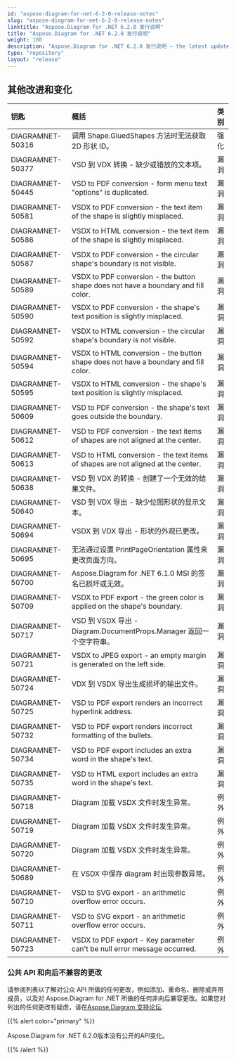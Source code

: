 ```yaml
---
id: "aspose-diagram-for-net-6-2-0-release-notes"
slug: "aspose-diagram-for-net-6-2-0-release-notes"
linktitle: "Aspose.Diagram for .NET 6.2.0 发行说明"
title: "Aspose.Diagram for .NET 6.2.0 发行说明"
weight: 100
description: "Aspose.Diagram for .NET 6.2.0 发行说明 – the latest updates and fixes."
type: "repository"
layout: "release"
---
```

## **其他改进和变化**

|**钥匙** |**概括** |**类别** |
|:- |:- |:- |
|DIAGRAMNET-50316 |调用 Shape.GluedShapes 方法时无法获取 2D 形状 ID。|强化|
|DIAGRAMNET-50377 |VSD 到 VDX 转换 - 缺少或错放的文本项。|漏洞|
|DIAGRAMNET-50445 |VSD to PDF conversion - form menu text "options" is duplicated. |漏洞|
|DIAGRAMNET-50581 |VSDX to PDF conversion - the text item of the shape is slightly misplaced. |漏洞|
|DIAGRAMNET-50586 |VSDX to HTML conversion - the text item of the shape is slightly misplaced. |漏洞|
|DIAGRAMNET-50587 |VSDX to PDF conversion - the circular shape's boundary is not visible. |漏洞|
|DIAGRAMNET-50589 |VSDX to PDF conversion - the button shape does not have a boundary and fill color. |漏洞|
|DIAGRAMNET-50590 |VSDX to PDF conversion - the shape's text position is slightly misplaced. |漏洞|
|DIAGRAMNET-50592 |VSDX to HTML conversion - the circular shape's boundary is not visible. |漏洞|
|DIAGRAMNET-50594 |VSDX to HTML conversion - the button shape does not have a boundary and fill color. |漏洞|
|DIAGRAMNET-50595 |VSDX to HTML conversion - the shape's text position is slightly misplaced. |漏洞|
|DIAGRAMNET-50609 |VSD to PDF conversion - the shape's text goes outside the boundary. |漏洞|
|DIAGRAMNET-50612 |VSD to PDF conversion - the text items of shapes are not aligned at the center. |漏洞|
|DIAGRAMNET-50613 |VSD to HTML conversion - the text items of shapes are not aligned at the center. |漏洞|
|DIAGRAMNET-50638 | VSD 到 VDX 的转换 - 创建了一个无效的结果文件。|漏洞|
|DIAGRAMNET-50640 | VSD 到 VDX 导出 - 缺少位图形状的显示文本。|漏洞|
|DIAGRAMNET-50694 | VSDX 到 VDX 导出 - 形状的外观已更改。|漏洞|
|DIAGRAMNET-50695 |无法通过设置 PrintPageOrientation 属性来更改页面方向。|漏洞|
|DIAGRAMNET-50700 | Aspose.Diagram for .NET 6.1.0 MSI 的签名已损坏或无效。|漏洞|
|DIAGRAMNET-50709 |VSDX to PDF export - the green color is applied on the shape's boundary. |漏洞|
|DIAGRAMNET-50717 | VSD 到 VSDX 导出 - Diagram.DocumentProps.Manager 返回一个空字符串。|漏洞|
|DIAGRAMNET-50721 |VSDX to JPEG export - an empty margin is generated on the left side. |漏洞|
|DIAGRAMNET-50724 | VDX 到 VSDX 导出生成损坏的输出文件。|漏洞|
|DIAGRAMNET-50725 |VSD to PDF export renders an incorrect hyperlink address. |漏洞|
|DIAGRAMNET-50732 |VSD to PDF export renders incorrect formatting of the bullets. |漏洞|
|DIAGRAMNET-50734 |VSD to PDF export includes an extra word in the shape's text. |漏洞|
|DIAGRAMNET-50735 |VSD to HTML export includes an extra word in the shape's text. |漏洞|
|DIAGRAMNET-50718 | Diagram 加载 VSDX 文件时发生异常。|例外|
|DIAGRAMNET-50719 | Diagram 加载 VSDX 文件时发生异常。|例外|
|DIAGRAMNET-50720 | Diagram 加载 VSDX 文件时发生异常。|例外|
|DIAGRAMNET-50689 |在 VSDX 中保存 diagram 时出现参数异常。|例外|
|DIAGRAMNET-50710 |VSD to SVG export - an arithmetic overflow error occurs. |例外|
|DIAGRAMNET-50711 |VSD to SVG export - an arithmetic overflow error occurs. |例外|
|DIAGRAMNET-50723 |VSDX to PDF export - Key parameter can't be null error message occurred. |例外|
### **公共 API 和向后不兼容的更改**
请参阅列表以了解对公众 API 所做的任何更改，例如添加、重命名、删除或弃用成员，以及对 Aspose.Diagram for .NET 所做的任何非向后兼容更改。如果您对列出的任何更改有疑虑，请在[Aspose.Diagram 支持论坛](https://forum.aspose.com/c/diagram/17).

{{% alert color="primary" %}} 

Aspose.Diagram for .NET 6.2.0版本没有公开的API变化。

{{% /alert %}}
